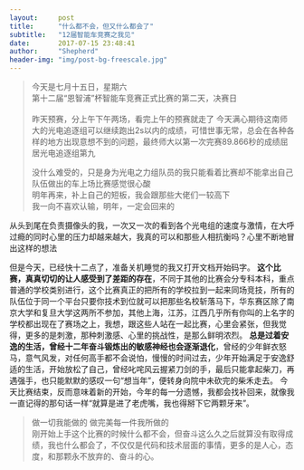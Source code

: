 ```yaml
---
layout:     post
title:      "什么都不会，但又什么都会了"
subtitle:   "12届智能车竞赛之我见"
date:       2017-07-15 23:48:41
author:     "Shepherd"
header-img: "img/post-bg-freescale.jpg"
---
```


> 今天是七月十五日，星期六  
> 第十二届“恩智浦”杯智能车竞赛正式比赛的第二天，决赛日  
> <br/>
> 昨天预赛，分上午下午两场，看完上午的预赛就走了 
> 今天满心期待这南师大的光电追逐组可以继续跑出2s以内的成绩，可惜世事无常，总会在各种各样的地方出现意想不到的问题，最终师大以第一次完赛89.866秒的成绩屈居光电追逐组第九
> <br/>
>
> 没什么难受的，只是身为光电之力组队员的我只能看着比赛却不能拿出自己队伍做出的车上场比赛感觉很心酸 
> <br/>
> 明年再来，补上自己的短板，我会跟那些大佬们一较高下
> <br/>
> 我一向不喜欢认输，明年，一定会回来的

从头到尾在负责摄像头的我，一次又一次的看到各个光电组的速度与激情，在大呼过瘾的同时心里的压力却越来越大，我真的可以和那些人相抗衡吗？心里不断地冒出这样的想法

但是今天，已经快十二点了，准备关机睡觉的我又打开文档开始码字。
**这个比赛，真真切切的让人感受到了差距的存在**，不同于其他的比赛会分专科本科，重点普通的学校类别进行，这个比赛真正的把所有的学校拉到一起来同场竞技，所有的队伍位于同一个平台只要你技术到位就可以把那些名校斩落马下，华东赛区除了南京大学和复旦大学这两所不参加，其他上海，江苏，江西几乎所有你叫的上名字的学校都出现在了赛场之上，我想，跟这些人站在一起比赛，心里会紧张，但我觉得，更多的是刺激，那种刺激感、心里的挑战性，是那么鲜明浓烈。
**总是过着安逸的生活，曾经十二年奋斗锻炼出的敏感神经也会逐渐退化**，曾经的少年鲜衣怒马，意气风发，对任何高手都不会说怕，慢慢的时间过去，少年开始满足于安逸舒适的生活，开始放松了自己，曾经叱咤风云握紧刀剑的手，最后只能拿起柴刀，再遇强手，也只能默默的感叹一句“想当年”，便转身向院中未砍完的柴禾走去。
今天比赛结束，反而意味着新的开始，今年的每一分遗憾，我都会找补回来，就像我一直记得的那句话一样“就算是进了老虎嘴，我也得掰下它两颗牙来”。
<br/>
>做一切我能做的
>做完美每一件我所做的
><br/>
>刚开始上手这个比赛的时候什么都不会，但奋斗这么久之后就算没有取得成绩，我也什么都会了，不仅仅是代码和技术层面的事情，更多的是人心，态度，和那颗永不放弃的、奋斗的心。